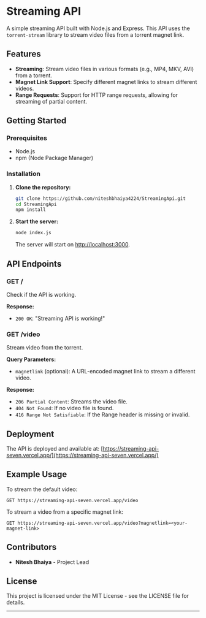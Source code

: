 # Streaming API

A simple streaming API built with Node.js and Express. This API uses the `torrent-stream` library to stream video files from a torrent magnet link.

## Features

- **Streaming**: Stream video files in various formats (e.g., MP4, MKV, AVI) from a torrent.
- **Magnet Link Support**: Specify different magnet links to stream different videos.
- **Range Requests**: Support for HTTP range requests, allowing for streaming of partial content.

## Getting Started

### Prerequisites

- Node.js
- npm (Node Package Manager)

### Installation

1. **Clone the repository:**

   ```bash
   git clone https://github.com/niteshbhaiya4224/StreamingApi.git
   cd StreamingApi
   npm install
   ```

2. **Start the server:**

   ```bash
   node index.js
   ```

   The server will start on [http://localhost:3000](http://localhost:3000).

## API Endpoints

### GET /

Check if the API is working.

**Response:**

- `200 OK`: "Streaming API is working!"

### GET /video

Stream video from the torrent.

**Query Parameters:**

- `magnetlink` (optional): A URL-encoded magnet link to stream a different video.

**Response:**

- `206 Partial Content`: Streams the video file.
- `404 Not Found`: If no video file is found.
- `416 Range Not Satisfiable`: If the Range header is missing or invalid.

## Deployment

The API is deployed and available at: [https://streaming-api-seven.vercel.app/](https://streaming-api-seven.vercel.app/)

## Example Usage

To stream the default video:

```http
GET https://streaming-api-seven.vercel.app/video
```

To stream a video from a specific magnet link:

```http
GET https://streaming-api-seven.vercel.app/video?magnetlink=<your-magnet-link>
```

## Contributors

- **Nitesh Bhaiya** - Project Lead

## License

This project is licensed under the MIT License - see the LICENSE file for details.

---
